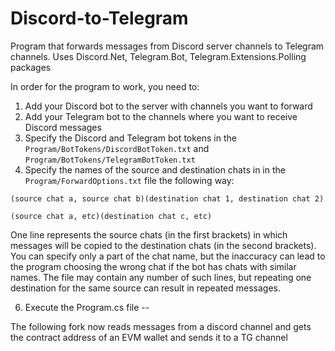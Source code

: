 # Discord-to-Telegram
Program that forwards messages from Discord server channels to Telegram channels. Uses Discord.Net, Telegram.Bot, Telegram.Extensions.Polling packages

In order for the program to work, you need to:
1. Add your Discord bot to the server with channels you want to forward
2. Add your Telegram bot to the channels where you want to receive Discord messages
3. Specify the Discord and Telegram bot tokens in the `Program/BotTokens/DiscordBotToken.txt` and `Program/BotTokens/TelegramBotToken.txt`
5. Specify the names of the source and destination chats in in the `Program/ForwardOptions.txt` file the following way:

```
(source chat a, source chat b)(destination chat 1, destination chat 2)

(source chat a, etc)(destination chat c, etc)
```

One line represents the source chats (in the first brackets) in which messages will be copied to the destination chats (in the second brackets). You can specify only a part of the chat name, but the inaccuracy can lead to the program choosing the wrong chat if the bot has chats with similar names.
The file may contain any number of such lines, but repeating one destination for the same source can result in repeated messages.

6. Execute the Program.cs file
--

The following fork now reads messages from a discord channel and gets the contract address of an EVM wallet and sends it to a TG channel
